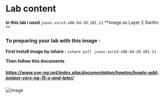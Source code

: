 
# Lab content

**in this lab i used** `junos-vsrx3-x86-64-20.1R1.11` **image as Layer 2 Swithc **

### To preparing your lab with this image : </br>

**First install image by ishare :** ` ishare pull junos-vsrx3-x86-64-20.1R1.11 ` </br>

**Then follow this documents** </br>

##### https://www.eve-ng.net/index.php/documentation/howtos/howto-add-juniper-vsrx-ng-15-x-and-later/ 

![image](https://user-images.githubusercontent.com/78827896/154631982-d99e68b4-a389-4478-83c1-fbab1b06c1ef.png) </br>


